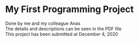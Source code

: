 # My First Programming Project
Done by me and my colleague Anas  
The details and descriptions can be seen in the PDF file  
This project has been submitted at December 4, 2020
